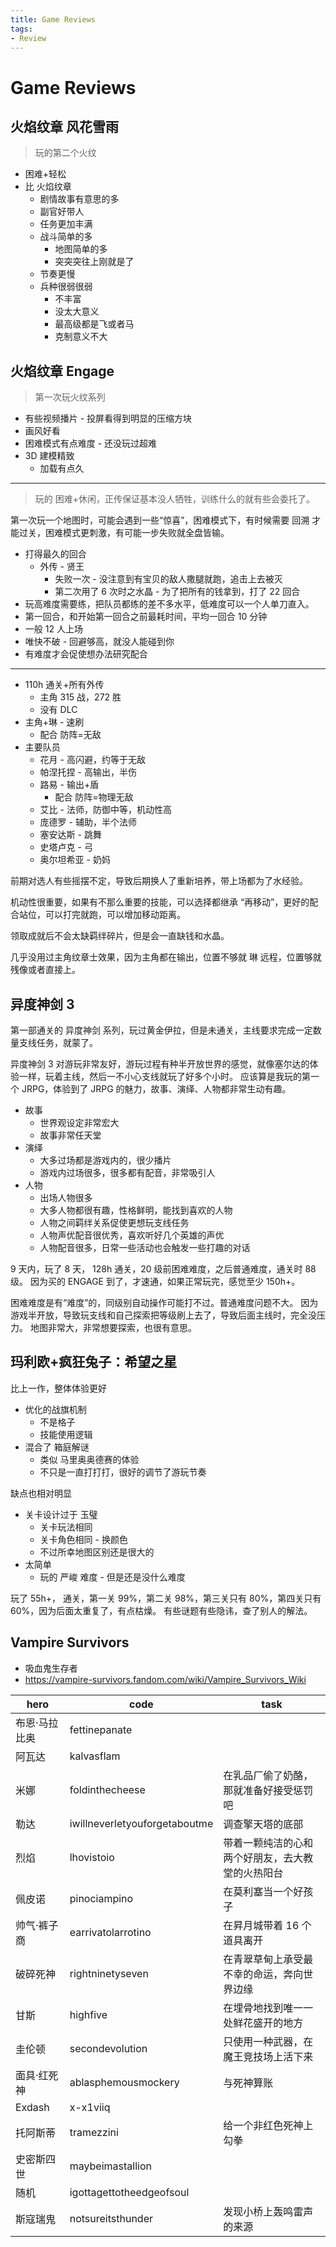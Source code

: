 ```yaml
---
title: Game Reviews
tags:
- Review
---
```


# Game Reviews

## 火焰纹章 风花雪雨

> 玩的第二个火纹

- 困难+轻松
- 比 火焰纹章
  - 剧情故事有意思的多
  - 副官好带人
  - 任务更加丰满
  - 战斗简单的多
    - 地图简单的多
    - 突突突往上刚就是了
  - 节奏更慢
  - 兵种很弱很弱
    - 不丰富
    - 没太大意义
    - 最高级都是飞或者马
    - 克制意义不大

## 火焰纹章 Engage

> 第一次玩火纹系列

- 有些视频播片 - 投屏看得到明显的压缩方块
- 画风好看
- 困难模式有点难度 - 还没玩过超难
- 3D 建模精致
  - 加载有点久

---

> 玩的 困难+休闲，正传保证基本没人牺牲，训练什么的就有些会委托了。

第一次玩一个地图时，可能会遇到一些“惊喜”，困难模式下，有时候需要 回溯 才能过关，困难模式更刺激，有可能一步失败就全盘皆输。

- 打得最久的回合
  - 外传 - 贤王
    - 失败一次 - 没注意到有宝贝的敌人撒腿就跑，追击上去被灭
    - 第二次用了 6 次时之水晶 - 为了把所有的钱拿到，打了 22 回合
- 玩高难度需要练，把队员都练的差不多水平，低难度可以一个人单刀直入。
- 第一回合，和开始第一回合之前最耗时间，平均一回合 10 分钟
- 一般 12 人上场
- 唯快不破 - 回避够高，就没人能碰到你
- 有难度才会促使想办法研究配合

---

- 110h 通关+所有外传
  - 主角 315 战，272 胜
  - 没有 DLC
- 主角+琳 - 速刷
  - 配合 防阵=无敌
- 主要队员
  - 花月 - 高闪避，约等于无敌
  - 帕涅托捏 - 高输出，半伤
  - 路易 - 输出+盾
    - 配合 防阵=物理无敌
  - 艾比 - 法师，防御中等，机动性高
  - 庞德罗 - 辅助，半个法师
  - 塞安达斯 - 跳舞
  - 史塔卢克 - 弓
  - 奥尔坦希亚 - 奶妈

前期对选人有些摇摆不定，导致后期换人了重新培养，带上场都为了水经验。

机动性很重要，如果有不那么重要的技能，可以选择都继承 “再移动”，更好的配合站位，可以打完就跑，可以增加移动距离。

领取成就后不会太缺羁绊碎片，但是会一直缺钱和水晶。

几乎没用过主角纹章士效果，因为主角都在输出，位置不够就 琳 远程，位置够就残像或者直接上。

## 异度神剑 3

第一部通关的 异度神剑 系列，玩过黄金伊拉，但是未通关，主线要求完成一定数量支线任务，就蒙了。

异度神剑 3 对游玩非常友好，游玩过程有种半开放世界的感觉，就像塞尔达的体验一样，玩着主线，然后一不小心支线就玩了好多个小时。
应该算是我玩的第一个 JRPG，体验到了 JRPG 的魅力，故事、演绎、人物都非常生动有趣。

- 故事
  - 世界观设定非常宏大
  - 故事非常任天堂
- 演绎
  - 大多过场都是游戏内的，很少播片
  - 游戏内过场很多，很多都有配音，非常吸引人
- 人物
  - 出场人物很多
  - 大多人物都很有趣，性格鲜明，能找到喜欢的人物
  - 人物之间羁绊关系促使更想玩支线任务
  - 人物声优配音很优秀，喜欢听好几个英雄的声优
  - 人物配音很多，日常一些活动也会触发一些打趣的对话

9 天内，玩了 8 天， 128h 通关，20 级前困难难度，之后普通难度，通关时 88 级。
因为买的 ENGAGE 到了，才速通，如果正常玩完，感觉至少 150h+。

困难难度是有“难度”的，同级别自动操作可能打不过。普通难度问题不大。
因为游戏半开放，导致玩支线和自己探索把等级刷上去了，导致后面主线时，完全没压力。
地图非常大，非常想要探索，也很有意思。

## 玛利欧+疯狂兔子：希望之星

比上一作，整体体验更好

- 优化的战旗机制
  - 不是格子
  - 技能使用逻辑
- 混合了 箱庭解谜
  - 类似 马里奥奥德赛的体验
  - 不只是一直打打打，很好的调节了游玩节奏

缺点也相对明显

- 关卡设计过于 玉璧
  - 关卡玩法相同
  - 关卡角色相同 - 换颜色
  - 不过所幸地图区别还是很大的
- 太简单
  - 玩的 严峻 难度 - 但是还是没什么难度

玩了 55h+， 通关，第一关 99%，第二关 98%，第三关只有 80%，第四关只有 60%，因为后面太重复了，有点枯燥。
有些谜题有些隐讳，查了别人的解法。


## Vampire Survivors

- 吸血鬼生存者
- https://vampire-survivors.fandom.com/wiki/Vampire_Survivors_Wiki

| hero          | code                          | task                                             |
| ------------- | ----------------------------- | ------------------------------------------------ |
| 布恩·马拉比奥 | fettinepanate                 |
| 阿瓦达        | kalvasflam                    |
| 米娜          | foldinthecheese               | 在乳品厂偷了奶酪，那就准备好接受惩罚吧           |
| 勒达          | iwillneverletyouforgetaboutme | 调查擎天塔的底部                                 |
| 烈焰          | lhovistoio                    | 带着一颗纯洁的心和两个好朋友，去大教堂的火热阳台 |
| 佩皮诺        | pinociampino                  | 在莫利塞当一个好孩子                             |
| 帅气·裤子商   | earrivatolarrotino            | 在昇月城带着 16 个道具离开                       |
| 破碎死神      | rightninetyseven              | 在青翠草甸上承受最不幸的命运，奔向世界边缘       |
| 甘斯          | highfive                      | 在埋骨地找到唯一一处鲜花盛开的地方               |
| 圭伦顿        | secondevolution               | 只使用一种武器，在魔王竞技场上活下来             |
| 面具·红死神   | ablasphemousmockery           | 与死神算账                                       |
| Exdash        | x-x1viiq                      |
| 托阿斯蒂      | tramezzini                    | 给一个非红色死神上勾拳                           |
| 史密斯四世    | maybeimastallion              |
| 随机          | igottagettotheedgeofsoul      |
| 斯寇瑞鬼      | notsureitsthunder             | 发现小桥上轰鸣雷声的来源                         |
